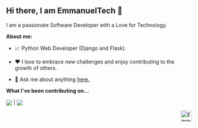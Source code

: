 ## Hi there, I am EmmanuelTech 👋

I am a passionate Software Developer with a Love for Technology.

**About me:**

- 📈 Python Web Developer (Django and Flask).

- ❤️ I love to embrace new challenges and enjoy contributing to the growth of others.

- 💬 Ask me about anything [here.](https://github.com/EmmanuelTechRD/EmmanuelTechRD/issues)


**What I've been contributing on...**

<a href="https://github.com/anuraghazra/github-readme-stats"><img align="center" src="https://github-readme-stats.vercel.app/api/top-langs/?username=EmmanuelTechRD"/></a> | <a href="https://github.com/anuraghazra/github-readme-stats"><img align="center" src="https://github-readme-stats.vercel.app/api?username=EmmanuelTechRD"/></a>

<a href="https://www.linkedin.com/in/emmanuelnsotop/">
  <img align="right" alt="Emmanuel Soto | LinkedIn" width="30px" src="https://github.com/EmmanuelTechRD/EmmanuelTechRD/assets/67123788/19dfa7db-53ce-4b7b-b0e1-d68e36ceaf63" />
</a>
